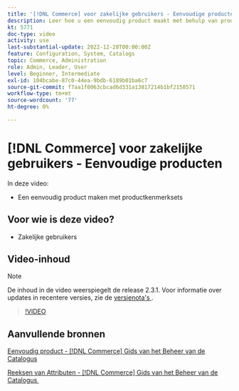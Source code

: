 ```yaml
---
title: '[!DNL Commerce] voor zakelijke gebruikers - Eenvoudige producten'
description: Leer hoe u een eenvoudig product maakt met behulp van productkenmerksets.
kt: 5771
doc-type: video
activity: use
last-substantial-update: 2022-12-28T00:00:00Z
feature: Configuration, System, Catalogs
topic: Commerce, Administration
role: Admin, Leader, User
level: Beginner, Intermediate
exl-id: 104bcabe-87c0-44ea-9bdb-6189b01ba6c7
source-git-commit: f7aa1f0063cbcad6d331a13817214b1bf2158571
workflow-type: tm+mt
source-wordcount: '77'
ht-degree: 0%

---
```


# [!DNL Commerce] voor zakelijke gebruikers - Eenvoudige producten

In deze video:

- Een eenvoudig product maken met productkenmerksets

## Voor wie is deze video?

- Zakelijke gebruikers

## Video-inhoud

>[!NOTE]
>
>De inhoud in de video weerspiegelt de release 2.3.1. Voor informatie over updates in recentere versies, zie de [&#x200B; versienota&#39;s &#x200B;](https://experienceleague.adobe.com/docs/commerce-operations/release/notes/overview.html?lang=nl-NL).

>[!VIDEO](https://video.tv.adobe.com/v/35956?quality=12&learn=on)

## Aanvullende bronnen

[&#x200B; Eenvoudig product -  [!DNL Commerce]  Gids van het Beheer van de Catalogus &#x200B;](https://experienceleague.adobe.com/docs/commerce-admin/catalog/products/types/product-create-simple.html?lang=nl-NL)

[&#x200B; Reeksen van Attributen -  [!DNL Commerce]  Gids van het Beheer van de Catalogus &#x200B;](https://experienceleague.adobe.com/docs/commerce-admin/catalog/product-attributes/create/attribute-sets.html?lang=nl-NL)
